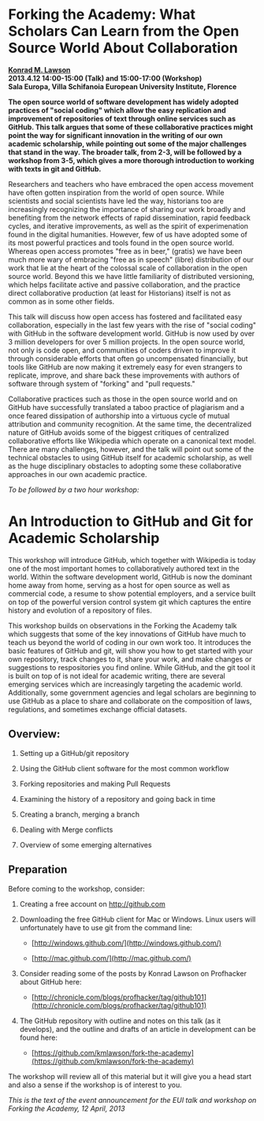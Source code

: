 # Forking the Academy: What Scholars Can Learn from the Open Source World About Collaboration

**[Konrad M. Lawson](http://muninn.net/)**   
**2013.4.12 14:00-15:00 (Talk) and 15:00-17:00 (Workshop)**   
**Sala Europa, Villa Schifanoia European University Institute, Florence**

**The open source world of software development has widely adopted practices of "social coding" which allow the easy replication and improvement of repositories of text through online services such as GitHub. This talk argues that some of these collaborative practices might point the way for significant innovation in the writing of our own academic scholarship, while pointing out some of the major challenges that stand in the way. The broader talk, from 2-3, will be followed by a workshop from 3-5, which gives a more thorough introduction to working with texts in git and GitHub.**

Researchers and teachers who have embraced the open access movement have often gotten inspiration from the world of open source. While scientists and social scientists have led the way, historians too are increasingly recognizing the importance of sharing our work broadly and benefiting from the network effects of rapid dissemination, rapid feedback cycles, and iterative improvements, as well as the spirit of experimenation found in the digital humanities. However, few of us have adopted some of its most powerful practices and tools found in the open source world. Whereas open access promotes "free as in beer," (gratis) we have been much more wary of embracing "free as in speech" (libre) distribution of our work that lie at the heart of the colossal scale of collaboration in the open source world. Beyond this we have little familiarity of distributed versioning, which helps facilitate active and passive collaboration, and the practice direct collaborative production (at least for Historians) itself is not as common as in some other fields. 

This talk will discuss how open access has fostered and facilitated easy collaboration, especially in the last few years with the rise of "social coding" with GitHub in the software development world. GitHub is now used by over 3 million developers for over 5 million projects. In the open source world, not only is code open, and communities of coders driven to improve it through considerable efforts that often go uncompensated financially, but tools like GitHub are now making it extremely easy for even strangers to replicate, improve, and share back these improvements with authors of software through system of "forking" and "pull requests." 

Collaborative practices such as those in the open source world and on GitHub have successfully translated a taboo practice of plagiarism and a once feared dissipation of authorship into a virtuous cycle of mutual attribution and community recognition. At the same time, the decentralized nature of GitHub avoids some of the biggest critiques of centralized collaborative efforts like Wikipedia which operate on a canonical text model. There are many challenges, however, and the talk will point out some of the technical obstacles to using GitHub itself for academic scholarship, as well as the huge disciplinary obstacles to adopting some these collaborative approaches in our own academic practice.

*To be followed by a two hour workshop:*

# An Introduction to GitHub and Git for Academic Scholarship

This workshop will introduce GitHub, which together with Wikipedia is today one of the most important homes to collaboratively authored text in the world. Within the software development world, GitHub is now the dominant home away from home, serving as a host for open source as well as commercial code, a resume to show potential employers, and a service built on top of the powerful version control system git which captures the entire history and evolution of a repository of files.

This workshop builds on observations in the Forking the Academy talk which suggests that some of the key innovations of GitHub have much to teach us beyond the world of coding in our own work too. It introduces the basic features of GitHub and git, will show you how to get started with your own repository, track changes to it, share your work, and make changes or suggestions to respositories you find online. While GitHub, and the git tool it is built on top of is not ideal for academic writing, there are several emerging services which are increasingly targeting the academic world. Additionally, some government agencies and legal scholars are beginning to use GitHub as a place to share and collaborate on the composition of laws, regulations, and sometimes exchange official datasets.

## Overview:

1. Setting up a GitHub/git repository

2. Using the GitHub client software for the most common workflow

3. Forking repositories and making Pull Requests

4. Examining the history of a repository and going back in time

5. Creating a branch, merging a branch

6. Dealing with Merge conflicts

7. Overview of some emerging alternatives

## Preparation

Before coming to the workshop, consider:

1. Creating a free account on http://github.com

2. Downloading the free GitHub client for Mac or Windows. Linux users will unfortunately have to use git from the command line:

    * [http://windows.github.com/](http://windows.github.com/)

    * [http://mac.github.com/](http://mac.github.com/)

3. Consider reading some of the posts by Konrad Lawson on Profhacker about GitHub here:

    * [http://chronicle.com/blogs/profhacker/tag/github101](http://chronicle.com/blogs/profhacker/tag/github101)

4. The GitHub repository with outline and notes on this talk (as it develops), and the outline and drafts of an article in development can be found here:

    * [https://github.com/kmlawson/fork-the-academy](https://github.com/kmlawson/fork-the-academy)


The workshop will review all of this material but it will give you a head start and also a sense if the workshop is of interest to you.

*This is the text of the event announcement for the EUI talk and workshop on Forking the Academy, 12 April, 2013*
